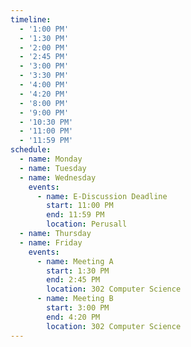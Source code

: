 ```yaml
---
timeline:
  - '1:00 PM'
  - '1:30 PM'
  - '2:00 PM'
  - '2:45 PM'
  - '3:00 PM'
  - '3:30 PM'
  - '4:00 PM'
  - '4:20 PM'
  - '8:00 PM'
  - '9:00 PM'
  - '10:30 PM'
  - '11:00 PM'
  - '11:59 PM'
schedule:
  - name: Monday
  - name: Tuesday
  - name: Wednesday
    events:
      - name: E-Discussion Deadline
        start: 11:00 PM
        end: 11:59 PM
        location: Perusall
  - name: Thursday
  - name: Friday
    events:
      - name: Meeting A
        start: 1:30 PM
        end: 2:45 PM
        location: 302 Computer Science
      - name: Meeting B  
        start: 3:00 PM
        end: 4:20 PM
        location: 302 Computer Science
---
```


